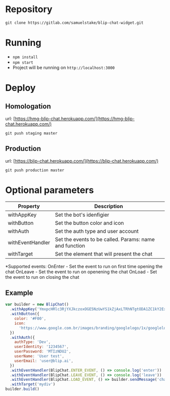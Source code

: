 # Repository

`git clone https://gitlab.com/samuelstake/blip-chat-widget.git`

# Running

* `npm install`
* `npm start`
* Project will be running on `http://localhost:3000`

# Deploy

## Homologation

url: [https://hmg-blip-chat.herokuapp.com/](https://hmg-blip-chat.herokuapp.com/)

`git push staging master`

## Production

url: [https://blip-chat.herokuapp.com/](https://blip-chat.herokuapp.com/)

`git push production master`

# Optional parameters

| Property          | Description                                         |
| ----------------- | --------------------------------------------------- |
| withAppKey        | Set the bot's idenfigier                            |
| withButton        | Set the button color and icon                       |
| withAuth          | Set the auth type and user account                  |
| withEventHandler  | Set the events to be called. Params: name and function |
| withTarget        | Set the element that will present the chat          |

*Supported events:
OnEnter - Set the event to run on first time opening the chat
OnLeave - Set the event to run on openening the chat
OnLoad  - Set the event to run on closing the chat

## Example

```js
var builder = new BlipChat()
  .withAppKey('YmxpcHRlc3RjYXJkczoxOGE5NzUwYS1kZjAxLTRhNTgtODA1ZC1kY2ExYmI2NTBmZjk=')
  .withButton({
    color: '#F00',
    icon:
      'https://www.google.com.br/images/branding/googlelogo/1x/googlelogo_color_272x92dp.png',
  })
  .withAuth({
    authType: 'Dev',
    userIdentity: '1234567',
    userPassword: 'MTIzNDU2',
    userName: 'User test',
    userEmail: 'user@blip.ai',
  })
  .withEventHandler(BlipChat.ENTER_EVENT, () => console.log('enter'))
  .withEventHandler(BlipChat.LEAVE_EVENT, () => console.log('leave'))
  .withEventHandler(BlipChat.LOAD_EVENT, () => builder.sendMessage('chatloaded'))
  .withTarget('mydiv')
builder.build()
```
